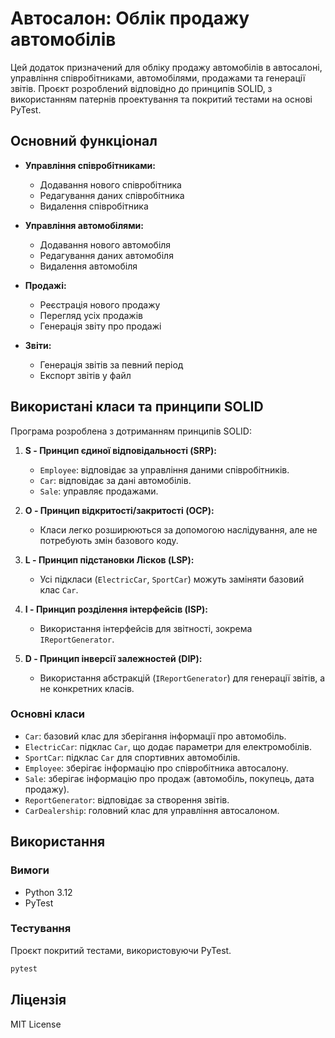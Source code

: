 # Автосалон: Облік продажу автомобілів

Цей додаток призначений для обліку продажу автомобілів в автосалоні, управління співробітниками, автомобілями, продажами та генерації звітів. Проєкт розроблений відповідно до принципів SOLID, з використанням патернів проектування та покритий тестами на основі PyTest.

## Основний функціонал

- **Управління співробітниками:**
  - Додавання нового співробітника
  - Редагування даних співробітника
  - Видалення співробітника

- **Управління автомобілями:**
  - Додавання нового автомобіля
  - Редагування даних автомобіля
  - Видалення автомобіля

- **Продажі:**
  - Реєстрація нового продажу
  - Перегляд усіх продажів
  - Генерація звіту про продажі

- **Звіти:**
  - Генерація звітів за певний період
  - Експорт звітів у файл

## Використані класи та принципи SOLID

Програма розроблена з дотриманням принципів SOLID:

1. **S - Принцип єдиної відповідальності (SRP):**
   - `Employee`: відповідає за управління даними співробітників.
   - `Car`: відповідає за дані автомобілів.
   - `Sale`: управляє продажами.

2. **O - Принцип відкритості/закритості (OCP):**
   - Класи легко розширюються за допомогою наслідування, але не потребують змін базового коду.

3. **L - Принцип підстановки Лісков (LSP):**
   - Усі підкласи (`ElectricCar`, `SportCar`) можуть заміняти базовий клас `Car`.

4. **I - Принцип розділення інтерфейсів (ISP):**
   - Використання інтерфейсів для звітності, зокрема `IReportGenerator`.

5. **D - Принцип інверсії залежностей (DIP):**
   - Використання абстракцій (`IReportGenerator`) для генерації звітів, а не конкретних класів.

### Основні класи

- `Car`: базовий клас для зберігання інформації про автомобіль.
- `ElectricCar`: підклас `Car`, що додає параметри для електромобілів.
- `SportCar`: підклас `Car` для спортивних автомобілів.
- `Employee`: зберігає інформацію про співробітника автосалону.
- `Sale`: зберігає інформацію про продаж (автомобіль, покупець, дата продажу).
- `ReportGenerator`: відповідає за створення звітів.
- `CarDealership`: головний клас для управління автосалоном.

## Використання

### Вимоги
- Python 3.12
- PyTest

### Тестування
Проєкт покритий тестами, використовуючи PyTest.

```bash
pytest
```

## Ліцензія
MIT License

